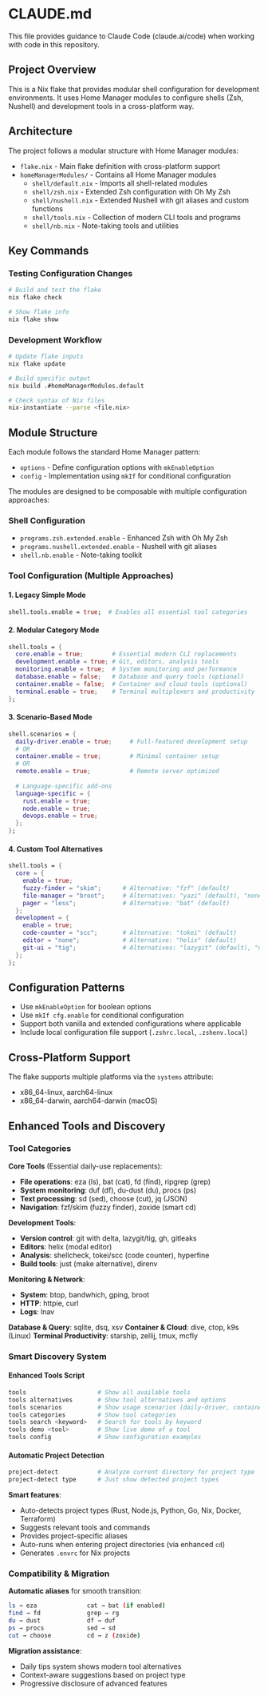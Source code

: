 # CLAUDE.md

This file provides guidance to Claude Code (claude.ai/code) when working with code in this repository.

## Project Overview

This is a Nix flake that provides modular shell configuration for development environments. It uses Home Manager modules to configure shells (Zsh, Nushell) and development tools in a cross-platform way.

## Architecture

The project follows a modular structure with Home Manager modules:

- `flake.nix` - Main flake definition with cross-platform support
- `homeManagerModules/` - Contains all Home Manager modules
  - `shell/default.nix` - Imports all shell-related modules
  - `shell/zsh.nix` - Extended Zsh configuration with Oh My Zsh
  - `shell/nushell.nix` - Extended Nushell with git aliases and custom functions
  - `shell/tools.nix` - Collection of modern CLI tools and programs
  - `shell/nb.nix` - Note-taking tools and utilities

## Key Commands

### Testing Configuration Changes
```bash
# Build and test the flake
nix flake check

# Show flake info
nix flake show
```

### Development Workflow
```bash
# Update flake inputs
nix flake update

# Build specific output
nix build .#homeManagerModules.default

# Check syntax of Nix files
nix-instantiate --parse <file.nix>
```

## Module Structure

Each module follows the standard Home Manager pattern:
- `options` - Define configuration options with `mkEnableOption`
- `config` - Implementation using `mkIf` for conditional configuration

The modules are designed to be composable with multiple configuration approaches:

### Shell Configuration
- `programs.zsh.extended.enable` - Enhanced Zsh with Oh My Zsh
- `programs.nushell.extended.enable` - Nushell with git aliases
- `shell.nb.enable` - Note-taking toolkit

### Tool Configuration (Multiple Approaches)

#### 1. Legacy Simple Mode
```nix
shell.tools.enable = true;  # Enables all essential tool categories
```

#### 2. Modular Category Mode
```nix
shell.tools = {
  core.enable = true;        # Essential modern CLI replacements
  development.enable = true; # Git, editors, analysis tools
  monitoring.enable = true;  # System monitoring and performance
  database.enable = false;   # Database and query tools (optional)
  container.enable = false;  # Container and cloud tools (optional)
  terminal.enable = true;    # Terminal multiplexers and productivity
};
```

#### 3. Scenario-Based Mode
```nix
shell.scenarios = {
  daily-driver.enable = true;     # Full-featured development setup
  # OR
  container.enable = true;        # Minimal container setup
  # OR  
  remote.enable = true;           # Remote server optimized
  
  # Language-specific add-ons
  language-specific = {
    rust.enable = true;
    node.enable = true;
    devops.enable = true;
  };
};
```

#### 4. Custom Tool Alternatives
```nix
shell.tools = {
  core = {
    enable = true;
    fuzzy-finder = "skim";      # Alternative: "fzf" (default)
    file-manager = "broot";     # Alternatives: "yazi" (default), "none"
    pager = "less";             # Alternative: "bat" (default)
  };
  development = {
    enable = true;
    code-counter = "scc";       # Alternative: "tokei" (default)
    editor = "none";            # Alternative: "helix" (default)
    git-ui = "tig";             # Alternatives: "lazygit" (default), "none"
  };
};
```

## Configuration Patterns

- Use `mkEnableOption` for boolean options
- Use `mkIf cfg.enable` for conditional configuration
- Support both vanilla and extended configurations where applicable
- Include local configuration file support (`.zshrc.local`, `.zshenv.local`)

## Cross-Platform Support

The flake supports multiple platforms via the `systems` attribute:
- x86_64-linux, aarch64-linux
- x86_64-darwin, aarch64-darwin (macOS)

## Enhanced Tools and Discovery

### Tool Categories

**Core Tools** (Essential daily-use replacements):
- **File operations**: eza (ls), bat (cat), fd (find), ripgrep (grep)
- **System monitoring**: duf (df), du-dust (du), procs (ps)
- **Text processing**: sd (sed), choose (cut), jq (JSON)
- **Navigation**: fzf/skim (fuzzy finder), zoxide (smart cd)

**Development Tools**:
- **Version control**: git with delta, lazygit/tig, gh, gitleaks
- **Editors**: helix (modal editor)
- **Analysis**: shellcheck, tokei/scc (code counter), hyperfine
- **Build tools**: just (make alternative), direnv

**Monitoring & Network**:
- **System**: btop, bandwhich, gping, broot
- **HTTP**: httpie, curl
- **Logs**: lnav

**Database & Query**: sqlite, dsq, xsv
**Container & Cloud**: dive, ctop, k9s (Linux)
**Terminal Productivity**: starship, zellij, tmux, mcfly

### Smart Discovery System

#### Enhanced Tools Script
```bash
tools                    # Show all available tools
tools alternatives       # Show tool alternatives and options
tools scenarios          # Show usage scenarios (daily-driver, container, remote)
tools categories         # Show tool categories
tools search <keyword>   # Search for tools by keyword
tools demo <tool>        # Show live demo of a tool
tools config             # Show configuration examples
```

#### Automatic Project Detection
```bash
project-detect           # Analyze current directory for project type
project-detect type      # Just show detected project types
```

**Smart features**:
- Auto-detects project types (Rust, Node.js, Python, Go, Nix, Docker, Terraform)
- Suggests relevant tools and commands
- Provides project-specific aliases
- Auto-runs when entering project directories (via enhanced `cd`)
- Generates `.envrc` for Nix projects

### Compatibility & Migration

**Automatic aliases** for smooth transition:
```bash
ls → eza              cat → bat (if enabled)
find → fd             grep → rg
du → dust             df → duf
ps → procs            sed → sd
cut → choose          cd → z (zoxide)
```

**Migration assistance**:
- Daily tips system shows modern tool alternatives
- Context-aware suggestions based on project type
- Progressive disclosure of advanced features
